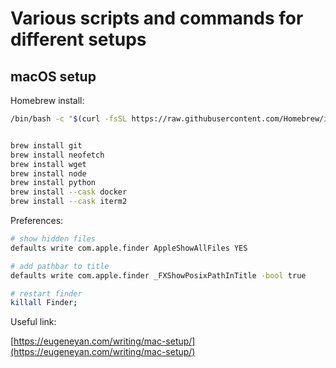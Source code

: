 # Various scripts and commands for different setups

## macOS setup

Homebrew install:

```sh
/bin/bash -c "$(curl -fsSL https://raw.githubusercontent.com/Homebrew/install/HEAD/install.sh)"


brew install git
brew install neofetch
brew install wget
brew install node
brew install python
brew install --cask docker
brew install --cask iterm2
```

Preferences:

```sh
# show hidden files
defaults write com.apple.finder AppleShowAllFiles YES

# add pathbar to title
defaults write com.apple.finder _FXShowPosixPathInTitle -bool true

# restart finder
killall Finder;
```

Useful link:

[https://eugeneyan.com/writing/mac-setup/](https://eugeneyan.com/writing/mac-setup/)
